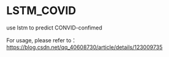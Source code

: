# LSTM_COVID
use lstm to predict CONVID-confimed

For usage, please refer to：https://blog.csdn.net/qq_40608730/article/details/123009735
